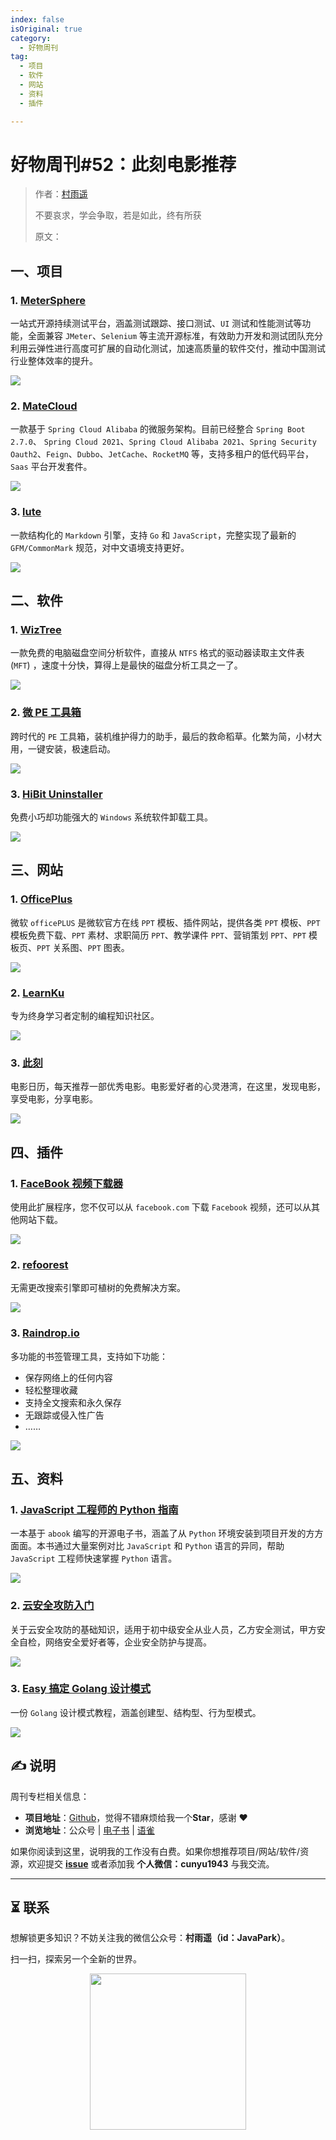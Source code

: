 ```yaml
---
index: false
isOriginal: true
category:
  - 好物周刊
tag:
  - 项目
  - 软件
  - 网站
  - 资料
  - 插件

---
```


# 好物周刊#52：此刻电影推荐

> 作者：[村雨遥](https://github.com/cunyu1943)
>
> 不要哀求，学会争取，若是如此，终有所获
>
> 原文：

## 一、项目

### 1. [MeterSphere](https://github.com/metersphere/metersphere)

一站式开源持续测试平台，涵盖测试跟踪、接口测试、`UI` 测试和性能测试等功能，全面兼容 `JMeter`、`Selenium` 等主流开源标准，有效助力开发和测试团队充分利用云弹性进行高度可扩展的自动化测试，加速高质量的软件交付，推动中国测试行业整体效率的提升。

![](assets/0406-0412/chrome_1710991100.webp)

### 2. [MateCloud](https://github.com/matevip/matecloud)

一款基于 `Spring Cloud Alibaba` 的微服务架构。目前已经整合 `Spring Boot 2.7.0`、 `Spring Cloud 2021`、`Spring Cloud Alibaba 2021`、`Spring Security Oauth2`、`Feign`、`Dubbo`、`JetCache`、`RocketMQ` 等，支持多租户的低代码平台，`Saas` 平台开发套件。

![](assets/0406-0412/chrome_1710990997.webp)

### 3. [lute](https://github.com/88250/lute)

一款结构化的 `Markdown` 引擎，支持 `Go` 和 `JavaScript`，完整实现了最新的 `GFM/CommonMark` 规范，对中文语境支持更好。

![](assets/0406-0412/chrome_1711968873.webp)

## 二、软件

### 1. [WizTree](https://www.diskanalyzer.com/)

一款免费的电脑磁盘空间分析软件，直接从 `NTFS` 格式的驱动器读取主文件表 (`MFT`) ，速度十分快，算得上是最快的磁盘分析工具之一了。

![](assets/0406-0412/1712620782473-21fa2cb9-59f9-4ad9-9451-5e2668933f1f.webp)

### 2. [微 PE 工具箱](https://www.wepe.com.cn/)

跨时代的 `PE` 工具箱，装机维护得力的助手，最后的救命稻草。化繁为简，小材大用，一键安装，极速启动。

![](assets/0406-0412/1712620795415-e1e92d10-a5f0-4d48-b5e8-63ef478238d9.webp)

### 3. [HiBit Uninstaller](https://www.hibitsoft.ir/Uninstaller.html)

免费小巧却功能强大的 `Windows` 系统软件卸载工具。

![](assets/0406-0412/1712620820633-fd54e72a-937b-4bc6-87d4-34e2c083dd95.webp)

## 三、网站

### 1. [OfficePlus](https://www.officeplus.cn/)

微软 `officePLUS` 是微软官方在线 `PPT` 模板、插件网站，提供各类 `PPT` 模板、`PPT` 模板免费下载、`PPT` 素材、求职简历 `PPT`、教学课件 `PPT`、营销策划 `PPT`、`PPT` 模板页、`PPT` 关系图、`PPT` 图表。

![](assets/0406-0412/1712535762148-265fc149-c476-4ed7-80ac-f208d0833a55.webp)

### 2. [LearnKu](https://learnku.com/)

专为终身学习者定制的编程知识社区。

![](assets/0406-0412/1712536142406-71ff5153-e89e-427f-a1b0-6738634bbc8e.webp)



### 3. [此刻](https://www.cikeee.com/)

电影日历，每天推荐一部优秀电影。电影爱好者的心灵港湾，在这里，发现电影，享受电影，分享电影。

![](assets/0406-0412/1712536691572-301e52a5-927c-453d-a357-925f06452576.webp)

## 四、插件

### 1. [FaceBook 视频下载器](https://chromewebstore.google.com/detail/kjnmedaeobfmoehceokbmpamheibpdjj?hl=zh-CN)

使用此扩展程序，您不仅可以从 `facebook.com` 下载 `Facebook` 视频，还可以从其他网站下载。 

![](assets/0406-0412/1712534842160-1b135264-2ea8-490e-980f-d32343d8a538.webp)

### 2. [refoorest](https://chromewebstore.google.com/detail/lfngfmpnafmoeigbnpdfgfijmkdndmik)

无需更改搜索引擎即可植树的免费解决方案。

![](assets/0406-0412/1712535075941-88018837-0684-4456-affd-73ab15e142f0.webp)

### 3. [Raindrop.io](https://chromewebstore.google.com/detail/raindropio/ldgfbffkinooeloadekpmfoklnobpien)

多功能的书签管理工具，支持如下功能：

- 保存网络上的任何内容
- 轻松整理收藏
- 支持全文搜索和永久保存
- 无跟踪或侵入性广告
- ……

![](assets/0406-0412/1712535236633-d4d74a67-021f-48d7-9661-84e881b9a426.webp)

## 五、资料

### 1. [JavaScript 工程师的 Python 指南](https://github.com/luckrnx09/python-guide-for-javascript-engineers)

一本基于 `abook` 编写的开源电子书，涵盖了从 `Python` 环境安装到项目开发的方方面面。本书通过大量案例对比 `JavaScript` 和 `Python` 语言的异同，帮助 `JavaScript` 工程师快速掌握 `Python` 语言。

![](assets/0406-0412/chrome_1710461948.webp)

### 2. [云安全攻防入门](https://lzcloudsecurity.gitbook.io/yun-an-quan-gong-fang-ru-men)

关于云安全攻防的基础知识，适用于初中级安全从业人员，乙方安全测试，甲方安全自检，网络安全爱好者等，企业安全防护与提高。

![](assets/0406-0412/chrome_1710462105.webp)

### 3. [Easy 搞定 Golang 设计模式](https://www.yuque.com/aceld/lfhu8y/rg6nsf)

一份 `Golang` 设计模式教程，涵盖创建型、结构型、行为型模式。

![](assets/0406-0412/chrome_1710462265.webp)

## ✍️ 说明

周刊专栏相关信息：

- **项目地址**：[Github](https://github.com/cunyu1943/weekly)，觉得不错麻烦给我一个**Star**，感谢 ❤️
- **浏览地址**：公众号 | [电子书](https://cunyu1943.github.io/weekly) | [语雀](https://yuque.com/cunyu1943/weekly)

如果你阅读到这里，说明我的工作没有白费。如果你想推荐项目/网站/软件/资源，欢迎提交 **[issue](https://github.com/cunyu1943/weekly/issues)** 或者添加我 **个人微信：cunyu1943** 与我交流。

---

## ⏳ 联系

想解锁更多知识？不妨关注我的微信公众号：**村雨遥（id：JavaPark）**。

扫一扫，探索另一个全新的世界。

<center>
<img src="/contact/contact.png" width="250">
</center>
